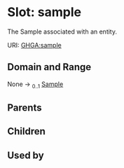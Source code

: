
# Slot: sample


The Sample associated with an entity.

URI: [GHGA:sample](https://w3id.org/GHGA/sample)


## Domain and Range

None &#8594;  <sub>0..1</sub> [Sample](Sample.md)

## Parents


## Children


## Used by


